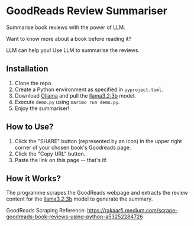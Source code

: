 # GoodReads Review Summariser

Summarise book reviews with the power of LLM.

Want to know more about a book before reading it?

LLM can help you! Use LLM to summarise the reviews.

## Installation

1. Clone the repo.
2. Create a Python environment as specified in `pyproject.toml`.
3. Download [Ollama](https://ollama.com/) and pull the [llama3.2:3b](https://ollama.com/library/llama3.2) model.
4. Execute `demo.py` using `marimo run demo.py`.
5. Enjoy the summariser!

## How to Use?
1. Click the "SHARE" button (represented by an icon) in the upper right corner of your chosen book's Goodreads page.
2. Click the "Copy URL" button.
3. Paste the link on this page -- that's it!

## How it Works?
The programme scrapes the GoodReads webpage and extracts the review content for the [llama3.2:3b](https://ollama.com/library/llama3.2) model to generate the summary.

GoodReads Scraping Reference: https://rakaarfi.medium.com/scrape-goodreads-book-reviews-using-python-a53252284726
